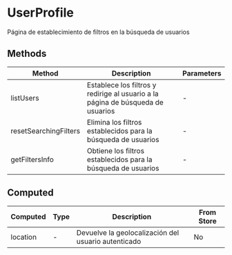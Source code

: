 # UserProfile

Página de establecimiento de filtros en la búsqueda de usuarios

## Methods

<!-- @vuese:UserProfile:methods:start -->
|Method|Description|Parameters|
|---|---|---|
|listUsers|Establece los filtros y redirige al usuario a la página de búsqueda de usuarios|-|
|resetSearchingFilters|Elimina los filtros establecidos para la búsqueda de usuarios|-|
|getFiltersInfo|Obtiene los filtros establecidos para la búsqueda de usuarios|-|

<!-- @vuese:UserProfile:methods:end -->


## Computed

<!-- @vuese:UserProfile:computed:start -->
|Computed|Type|Description|From Store|
|---|---|---|---|
|location|-|Devuelve la geolocalización del usuario autenticado|No|

<!-- @vuese:UserProfile:computed:end -->


